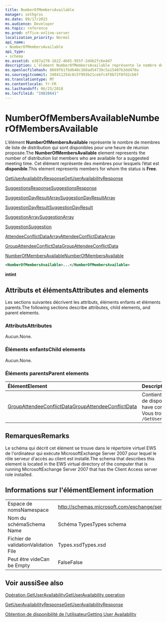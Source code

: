 ```yaml
---
title: NumberOfMembersAvailable
manager: sethgros
ms.date: 09/17/2015
ms.audience: Developer
ms.topic: reference
ms.prod: office-online-server
localization_priority: Normal
api_name:
- NumberOfMembersAvailable
api_type:
- schema
ms.assetid: e367a278-1622-4b65-955f-2d4b2fc6e4d7
description: L’élément NumberOfMembersAvailable représente le nombre de membres de liste de distribution qui sont disponibles pour une heure de réunion proposée. Cet élément représente des membres pour lesquels l’état est disponible.
ms.openlocfilehash: 8669f61fbd640c160ad54739c5a15407b3dd470a
ms.sourcegitcommit: 34041125dc8c5f993b21cebfc4f8b72f0fd2cb6f
ms.translationtype: MT
ms.contentlocale: fr-FR
ms.lasthandoff: 06/25/2018
ms.locfileid: "19828641"
---
```

# <a name="numberofmembersavailable"></a><span data-ttu-id="c2edf-104">NumberOfMembersAvailable</span><span class="sxs-lookup"><span data-stu-id="c2edf-104">NumberOfMembersAvailable</span></span>

<span data-ttu-id="c2edf-105">L’élément **NumberOfMembersAvailable** représente le nombre de membres de liste de distribution qui sont disponibles pour une heure de réunion proposée.</span><span class="sxs-lookup"><span data-stu-id="c2edf-105">The **NumberOfMembersAvailable** element represents the number of distribution list members who are available for a suggested meeting time.</span></span> <span data-ttu-id="c2edf-106">Cet élément représente des membres pour lesquels l’état est **disponible**.</span><span class="sxs-lookup"><span data-stu-id="c2edf-106">This element represents members for whom the status is **Free**.</span></span>
  
[<span data-ttu-id="c2edf-107">GetUserAvailabilityResponse</span><span class="sxs-lookup"><span data-stu-id="c2edf-107">GetUserAvailabilityResponse</span></span>](getuseravailabilityresponse.md)
  
[<span data-ttu-id="c2edf-108">SuggestionsResponse</span><span class="sxs-lookup"><span data-stu-id="c2edf-108">SuggestionsResponse</span></span>](suggestionsresponse.md)
  
[<span data-ttu-id="c2edf-109">SuggestionDayResultArray</span><span class="sxs-lookup"><span data-stu-id="c2edf-109">SuggestionDayResultArray</span></span>](suggestiondayresultarray.md)
  
[<span data-ttu-id="c2edf-110">SuggestionDayResult</span><span class="sxs-lookup"><span data-stu-id="c2edf-110">SuggestionDayResult</span></span>](suggestiondayresult.md)
  
[<span data-ttu-id="c2edf-111">SuggestionArray</span><span class="sxs-lookup"><span data-stu-id="c2edf-111">SuggestionArray</span></span>](suggestionarray.md)
  
[<span data-ttu-id="c2edf-112">Suggestion</span><span class="sxs-lookup"><span data-stu-id="c2edf-112">Suggestion</span></span>](suggestion.md)
  
[<span data-ttu-id="c2edf-113">AttendeeConflictDataArray</span><span class="sxs-lookup"><span data-stu-id="c2edf-113">AttendeeConflictDataArray</span></span>](attendeeconflictdataarray.md)
  
[<span data-ttu-id="c2edf-114">GroupAttendeeConflictData</span><span class="sxs-lookup"><span data-stu-id="c2edf-114">GroupAttendeeConflictData</span></span>](groupattendeeconflictdata.md)
  
[<span data-ttu-id="c2edf-115">NumberOfMembersAvailable</span><span class="sxs-lookup"><span data-stu-id="c2edf-115">NumberOfMembersAvailable</span></span>](numberofmembersavailable.md)
  
```xml
<NumberOfMembersAvailable>...</NumberOfMembersAvailable>
```

 <span data-ttu-id="c2edf-116">**int**</span><span class="sxs-lookup"><span data-stu-id="c2edf-116">**int**</span></span>
## <a name="attributes-and-elements"></a><span data-ttu-id="c2edf-117">Attributs et éléments</span><span class="sxs-lookup"><span data-stu-id="c2edf-117">Attributes and elements</span></span>

<span data-ttu-id="c2edf-118">Les sections suivantes décrivent les attributs, éléments enfants et éléments parents.</span><span class="sxs-lookup"><span data-stu-id="c2edf-118">The following sections describe attributes, child elements, and parent elements.</span></span>
  
### <a name="attributes"></a><span data-ttu-id="c2edf-119">Attributs</span><span class="sxs-lookup"><span data-stu-id="c2edf-119">Attributes</span></span>

<span data-ttu-id="c2edf-120">Aucun.</span><span class="sxs-lookup"><span data-stu-id="c2edf-120">None.</span></span>
  
### <a name="child-elements"></a><span data-ttu-id="c2edf-121">Éléments enfants</span><span class="sxs-lookup"><span data-stu-id="c2edf-121">Child elements</span></span>

<span data-ttu-id="c2edf-122">Aucun.</span><span class="sxs-lookup"><span data-stu-id="c2edf-122">None.</span></span>
  
### <a name="parent-elements"></a><span data-ttu-id="c2edf-123">Éléments parents</span><span class="sxs-lookup"><span data-stu-id="c2edf-123">Parent elements</span></span>

|<span data-ttu-id="c2edf-124">**Élément**</span><span class="sxs-lookup"><span data-stu-id="c2edf-124">**Element**</span></span>|<span data-ttu-id="c2edf-125">**Description**</span><span class="sxs-lookup"><span data-stu-id="c2edf-125">**Description**</span></span>|
|:-----|:-----|
|[<span data-ttu-id="c2edf-126">GroupAttendeeConflictData</span><span class="sxs-lookup"><span data-stu-id="c2edf-126">GroupAttendeeConflictData</span></span>](groupattendeeconflictdata.md) <br/> |<span data-ttu-id="c2edf-127">Contient des informations de conflit agrégation sur le nombre d’utilisateurs qui sont disponibles, le nombre d’utilisateurs qui ont des conflits et le nombre d’utilisateurs qui n’ont pas d’informations de disponibilité dans une liste de distribution pour une heure de réunion proposée.</span><span class="sxs-lookup"><span data-stu-id="c2edf-127">Contains aggregate conflict information about the number of users who are available, the number of users who have conflicts, and the number of users who do not have availability information in a distribution list for a suggested meeting time.</span></span>  <br/> <span data-ttu-id="c2edf-128">Vous trouverez ci-dessous l’expression XPath pour cet élément :</span><span class="sxs-lookup"><span data-stu-id="c2edf-128">The following is the XPath expression to this element:</span></span>  <br/>  `/GetUserAvailabilityResponse/SuggestionsResponse/SuggestionDayResultArray/SuggestionDayResult[i]/SuggestionArray/Suggestion[i]/AttendeeConflictDataArray/GroupAttendeeConflictData[i]` <br/> |
   
## <a name="remarks"></a><span data-ttu-id="c2edf-129">Remarques</span><span class="sxs-lookup"><span data-stu-id="c2edf-129">Remarks</span></span>

<span data-ttu-id="c2edf-130">Le schéma qui décrit cet élément se trouve dans le répertoire virtuel EWS de l'ordinateur qui exécute MicrosoftExchange Server 2007 pour lequel le rôle serveur d'accès au client est installé.</span><span class="sxs-lookup"><span data-stu-id="c2edf-130">The schema that describes this element is located in the EWS virtual directory of the computer that is running MicrosoftExchange Server 2007 that has the Client Access server role installed.</span></span>
  
## <a name="element-information"></a><span data-ttu-id="c2edf-131">Informations sur l'élément</span><span class="sxs-lookup"><span data-stu-id="c2edf-131">Element information</span></span>

|||
|:-----|:-----|
|<span data-ttu-id="c2edf-132">Espace de noms</span><span class="sxs-lookup"><span data-stu-id="c2edf-132">Namespace</span></span>  <br/> |http://schemas.microsoft.com/exchange/services/2006/types  <br/> |
|<span data-ttu-id="c2edf-133">Nom du schéma</span><span class="sxs-lookup"><span data-stu-id="c2edf-133">Schema Name</span></span>  <br/> |<span data-ttu-id="c2edf-134">Schéma Types</span><span class="sxs-lookup"><span data-stu-id="c2edf-134">Types schema</span></span>  <br/> |
|<span data-ttu-id="c2edf-135">Fichier de validation</span><span class="sxs-lookup"><span data-stu-id="c2edf-135">Validation File</span></span>  <br/> |<span data-ttu-id="c2edf-136">Types.xsd</span><span class="sxs-lookup"><span data-stu-id="c2edf-136">Types.xsd</span></span>  <br/> |
|<span data-ttu-id="c2edf-137">Peut être vide</span><span class="sxs-lookup"><span data-stu-id="c2edf-137">Can be Empty</span></span>  <br/> |<span data-ttu-id="c2edf-138">False</span><span class="sxs-lookup"><span data-stu-id="c2edf-138">False</span></span>  <br/> |
   
## <a name="see-also"></a><span data-ttu-id="c2edf-139">Voir aussi</span><span class="sxs-lookup"><span data-stu-id="c2edf-139">See also</span></span>



[<span data-ttu-id="c2edf-140">Opération GetUserAvailability</span><span class="sxs-lookup"><span data-stu-id="c2edf-140">GetUserAvailability operation</span></span>](getuseravailability-operation.md)
  
[<span data-ttu-id="c2edf-141">GetUserAvailabilityResponse</span><span class="sxs-lookup"><span data-stu-id="c2edf-141">GetUserAvailabilityResponse</span></span>](getuseravailabilityresponse.md)


[<span data-ttu-id="c2edf-142">Obtention de disponibilité de l’utilisateur</span><span class="sxs-lookup"><span data-stu-id="c2edf-142">Getting User Availability</span></span>](http://msdn.microsoft.com/library/d4133fcb-9b0f-4e6b-aadf-a389da83516a%28Office.15%29.aspx)


